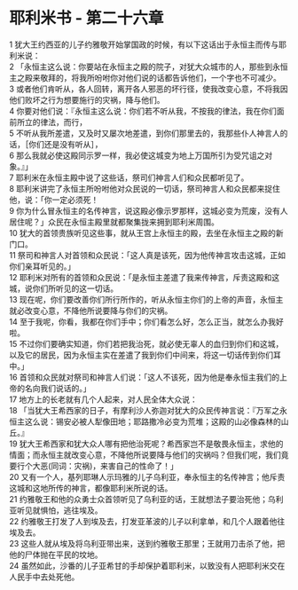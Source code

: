# 耶利米书 - 第二十六章
  
 1 犹大王约西亚的儿子约雅敬开始掌国政的时候，有以下这话出于永恒主而传与耶利米说：  
 2 「永恒主这么说：你要站在永恒主之殿的院子，对犹大众城市的人，那些到永恒主之殿来敬拜的，将我所吩咐你对他们说的话都告诉他们，一个字也不可减少。  
 3 或者他们肯听从，各人回转，离开各人邪恶的坏行径，使我改变心意，不将我因他们败坏之行为想要施行的灾祸，降与他们。  
 4 你要对他们说：『永恒主这么说：你们若不听从我，不按我的律法，我在你们面前所立的律法，而行，  
 5 不听从我所差遣，又及时又屡次地差遣，到你们那里去的，我那些仆人神言人的话，［你们还是没有听从］，  
 6 那么我就必使这殿同示罗一样，我必使这城变为地上万国所引为受咒诅之对象。』」  
 7 耶利米在永恒主殿中说了这些话，祭司们神言人们和众民都听见了。  
 8 耶利米讲完了永恒主所吩咐他对众民说的一切话，祭司神言人和众民都来捉住他，说：「你一定必须死！  
 9 你为什么冒永恒主的名传神言，说这殿必像示罗那样，这城必变为荒废，没有人居住呢？」众民在永恒主殿里就都聚集拢来拥到耶利米周围。  
 10 犹大的首领贵族听见这些事，就从王宫上永恒主的殿，去坐在永恒主之殿的新门口。  
 11 祭司和神言人对首领和众民说：「这人真是该死，因为他传神言攻击这城，正如你们亲耳听见的。」  
 12 耶利米对所有的首领和众民说：「是永恒主差遣了我来传神言，斥责这殿和这城，说你们所听见的这一切话。  
 13 现在呢，你们要改善你们所行所作的，听从永恒主你们的上帝的声音，永恒主就必改变心意，不降他所说要降与你们的灾祸。  
 14 至于我呢，你看，我都在你们手中；你们看怎么好，怎么正当，就怎么办我好啦。  
 15 不过你们要确实知道，你们若把我治死，就必使无辜人的血归到你们和这城，以及它的居民，因为永恒主实在差遣了我到你们中间来，将这一切话传到你们耳中。」  
 16 首领和众民就对祭司和神言人们说：「这人不该死，因为他是奉永恒主我们的上帝的名向我们说话的。」  
 17 地方上的长老就有几个人起来，对人民全体大众说：  
 18 「当犹大王希西家的日子，有摩利沙人弥迦对犹大的众民传神言说：『万军之永恒主这么说：锡安必被人犁像田地；耶路撒冷必变为荒堆；这殿的山必像森林的山丘。』  
 19 犹大王希西家和犹大众人哪有把他治死呢？希西家岂不是敬畏永恒主，求他的情面；而永恒主就改变心意，不降他所说要降与他们的灾祸吗？但我们呢，我们竟要行个大恶(同词：灾祸)，来害自己的性命了！」  
 20 又有一个人，基列耶琳人示玛雅的儿子乌利亚，奉永恒主的名传神言；他斥责这城和这地所传的神言，都像耶利米所说的话。  
 21 约雅敬王和他的众勇士众首领听见了乌利亚的话，王就想法子要治死他；乌利亚听见就惧怕，逃往埃及。  
 22 约雅敬王打发了人到埃及去，打发亚革波的儿子以利拿单，和几个人跟着他往埃及去。  
 23 这些人就从埃及将乌利亚带出来，送到约雅敬王那里；王就用刀击杀了他，把他的尸体抛在平民的坟地。  
 24 虽然如此，沙番的儿子亚希甘的手却保护着耶利米，以致没有人把耶利米交在人民手中去处死他。